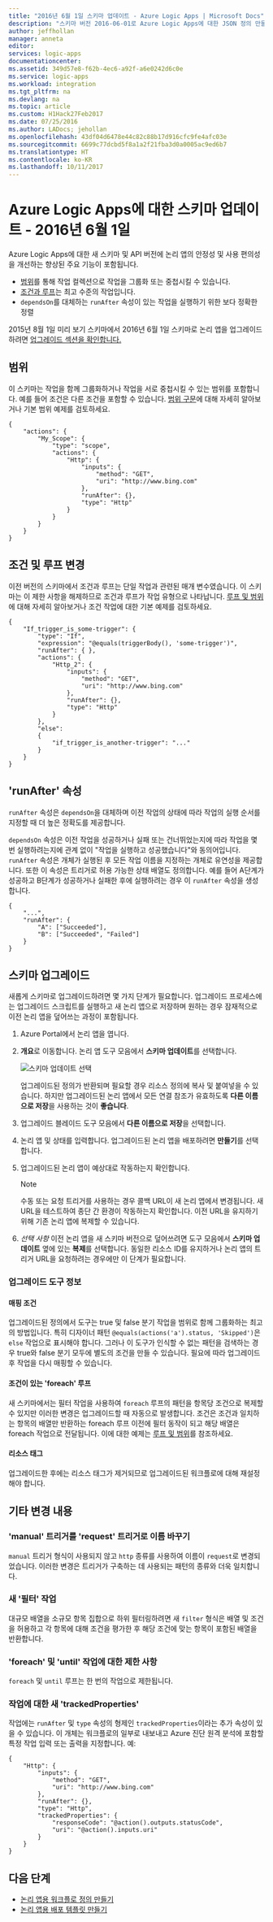 ```yaml
---
title: "2016년 6월 1일 스키마 업데이트 - Azure Logic Apps | Microsoft Docs"
description: "스키마 버전 2016-06-01로 Azure Logic Apps에 대한 JSON 정의 만들기"
author: jeffhollan
manager: anneta
editor: 
services: logic-apps
documentationcenter: 
ms.assetid: 349d57e8-f62b-4ec6-a92f-a6e0242d6c0e
ms.service: logic-apps
ms.workload: integration
ms.tgt_pltfrm: na
ms.devlang: na
ms.topic: article
ms.custom: H1Hack27Feb2017
ms.date: 07/25/2016
ms.author: LADocs; jehollan
ms.openlocfilehash: 43df04d6478e44c82c88b17d916cfc9fe4afc03e
ms.sourcegitcommit: 6699c77dcbd5f8a1a2f21fba3d0a0005ac9ed6b7
ms.translationtype: HT
ms.contentlocale: ko-KR
ms.lasthandoff: 10/11/2017
---
```

# <a name="schema-updates-for-azure-logic-apps---june-1-2016"></a>Azure Logic Apps에 대한 스키마 업데이트 - 2016년 6월 1일

Azure Logic Apps에 대한 새 스키마 및 API 버전에 논리 앱의 안정성 및 사용 편의성을 개선하는 향상된 주요 기능이 포함됩니다.

* [범위](#scopes)를 통해 작업 컬렉션으로 작업을 그룹화 또는 중첩시킬 수 있습니다.
* [조건과 루프](#conditions-loops)는 최고 수준의 작업입니다.
* `dependsOn`를 대체하는 `runAfter` 속성이 있는 작업을 실행하기 위한 보다 정확한 정렬

2015년 8월 1일 미리 보기 스키마에서 2016년 6월 1일 스키마로 논리 앱을 업그레이드하려면 [업그레이드 섹션을 확인합니다.](##upgrade-your-schema)

<a name="scopes"></a>
## <a name="scopes"></a>범위

이 스키마는 작업을 함께 그룹화하거나 작업을 서로 중첩시킬 수 있는 범위를 포함합니다. 예를 들어 조건은 다른 조건을 포함할 수 있습니다. [범위 구문](../logic-apps/logic-apps-loops-and-scopes.md)에 대해 자세히 알아보거나 기본 범위 예제를 검토하세요.

```
{
    "actions": {
        "My_Scope": {
            "type": "scope",
            "actions": {                
                "Http": {
                    "inputs": {
                        "method": "GET",
                        "uri": "http://www.bing.com"
                    },
                    "runAfter": {},
                    "type": "Http"
                }
            }
        }
    }
}
```

<a name="conditions-loops"></a>
## <a name="conditions-and-loops-changes"></a>조건 및 루프 변경

이전 버전의 스키마에서 조건과 루프는 단일 작업과 관련된 매개 변수였습니다. 이 스키마는 이 제한 사항을 해제하므로 조건과 루프가 작업 유형으로 나타납니다. [루프 및 범위](../logic-apps/logic-apps-loops-and-scopes.md)에 대해 자세히 알아보거나 조건 작업에 대한 기본 예제를 검토하세요.

```
{
    "If_trigger_is_some-trigger": {
        "type": "If",
        "expression": "@equals(triggerBody(), 'some-trigger')",
        "runAfter": { },
        "actions": {
            "Http_2": {
                "inputs": {
                    "method": "GET",
                    "uri": "http://www.bing.com"
                },
                "runAfter": {},
                "type": "Http"
            }
        },
        "else": 
        {
            "if_trigger_is_another-trigger": "..."
        }      
    }
}
```

<a name="run-after"></a>
## <a name="runafter-property"></a>'runAfter' 속성

`runAfter` 속성은 `dependsOn`을 대체하며 이전 작업의 상태에 따라 작업의 실행 순서를 지정할 때 더 높은 정확도를 제공합니다.

`dependsOn` 속성은 이전 작업을 성공하거나 실패 또는 건너뛰었는지에 따라 작업을 몇 번 실행하려는지에 관계 없이 "작업을 실행하고 성공했습니다"와 동의어입니다. `runAfter` 속성은 개체가 실행된 후 모든 작업 이름을 지정하는 개체로 유연성을 제공합니다. 또한 이 속성은 트리거로 허용 가능한 상태 배열도 정의합니다. 예를 들어 A단계가 성공하고 B단계가 성공하거나 실패한 후에 실행하려는 경우 이 `runAfter` 속성을 생성합니다.

```
{
    "...",
    "runAfter": {
        "A": ["Succeeded"],
        "B": ["Succeeded", "Failed"]
    }
}
```

## <a name="upgrade-your-schema"></a>스키마 업그레이드

새롭게 스키마로 업그레이드하려면 몇 가지 단계가 필요합니다. 업그레이드 프로세스에는 업그레이드 스크립트를 실행하고 새 논리 앱으로 저장하며 원하는 경우 잠재적으로 이전 논리 앱을 덮어쓰는 과정이 포함됩니다.

1. Azure Portal에서 논리 앱을 엽니다.

2. **개요**로 이동합니다. 논리 앱 도구 모음에서 **스키마 업데이트**를 선택합니다.
   
    ![스키마 업데이트 선택][1]
   
    업그레이드된 정의가 반환되며 필요할 경우 리소스 정의에 복사 및 붙여넣을 수 있습니다. 
    하지만 업그레이드된 논리 앱에서 모든 연결 참조가 유효하도록 **다른 이름으로 저장**을 사용하는 것이 **좋습니다**.

3. 업그레이드 블레이드 도구 모음에서 **다른 이름으로 저장**을 선택합니다.

4. 논리 앱 및 상태를 입력합니다. 업그레이드된 논리 앱을 배포하려면 **만들기**를 선택합니다.

5. 업그레이드된 논리 앱이 예상대로 작동하는지 확인합니다.
   
   > [!NOTE]
   > 수동 또는 요청 트리거를 사용하는 경우 콜백 URL이 새 논리 앱에서 변경됩니다. 새 URL을 테스트하여 종단 간 환경이 작동하는지 확인합니다. 이전 URL을 유지하기 위해 기존 논리 앱에 복제할 수 있습니다.

6. *선택 사항* 이전 논리 앱을 새 스키마 버전으로 덮어쓰려면 도구 모음에서 **스키마 업데이트** 옆에 있는 **복제**를 선택합니다. 동일한 리소스 ID를 유지하거나 논리 앱의 트리거 URL을 요청하려는 경우에만 이 단계가 필요합니다.

### <a name="upgrade-tool-notes"></a>업그레이드 도구 정보

#### <a name="mapping-conditions"></a>매핑 조건

업그레이드된 정의에서 도구는 true 및 false 분기 작업을 범위로 함께 그룹화하는 최고의 방법입니다. 특히 디자이너 패턴 `@equals(actions('a').status, 'Skipped')`은 `else` 작업으로 표시해야 합니다. 그러나 이 도구가 인식할 수 없는 패턴을 검색하는 경우 true와 false 분기 모두에 별도의 조건을 만들 수 있습니다. 필요에 따라 업그레이드 후 작업을 다시 매핑할 수 있습니다.

#### <a name="foreach-loop-with-condition"></a>조건이 있는 'foreach' 루프

새 스키마에서는 필터 작업을 사용하여 `foreach` 루프의 패턴을 항목당 조건으로 복제할 수 있지만 이러한 변경은 업그레이드할 때 자동으로 발생합니다. 조건은 조건과 일치하는 항목의 배열만 반환하는 foreach 루프 이전에 필터 동작이 되고 해당 배열은 foreach 작업으로 전달됩니다. 이에 대한 예제는 [루프 및 범위](../logic-apps/logic-apps-loops-and-scopes.md)를 참조하세요.

#### <a name="resource-tags"></a>리소스 태그

업그레이드한 후에는 리소스 태그가 제거되므로 업그레이드된 워크플로에 대해 재설정해야 합니다.

## <a name="other-changes"></a>기타 변경 내용

### <a name="renamed-manual-trigger-to-request-trigger"></a>'manual' 트리거를 'request' 트리거로 이름 바꾸기

`manual` 트리거 형식이 사용되지 않고 `http` 종류를 사용하여 이름이 `request`로 변경되었습니다. 이러한 변경은 트리거가 구축하는 데 사용되는 패턴의 종류와 더욱 일치합니다.

### <a name="new-filter-action"></a>새 '필터' 작업

대규모 배열을 소규모 항목 집합으로 하위 필터링하려면 새 `filter` 형식은 배열 및 조건을 허용하고 각 항목에 대해 조건을 평가한 후 해당 조건에 맞는 항목이 포함된 배열을 반환합니다.

### <a name="restrictions-for-foreach-and-until-actions"></a>'foreach' 및 'until' 작업에 대한 제한 사항

`foreach` 및 `until` 루프는 한 번의 작업으로 제한됩니다.

### <a name="new-trackedproperties-for-actions"></a>작업에 대한 새 'trackedProperties'

작업에는 `runAfter` 및 `type` 속성의 형제인 `trackedProperties`이라는 추가 속성이 있을 수 있습니다. 이 개체는 워크플로의 일부로 내보내고 Azure 진단 원격 분석에 포함할 특정 작업 입력 또는 출력을 지정합니다. 예:

```
{                
    "Http": {
        "inputs": {
            "method": "GET",
            "uri": "http://www.bing.com"
        },
        "runAfter": {},
        "type": "Http",
        "trackedProperties": {
            "responseCode": "@action().outputs.statusCode",
            "uri": "@action().inputs.uri"
        }
    }
}
```

## <a name="next-steps"></a>다음 단계
* [논리 앱용 워크플로 정의 만들기](../logic-apps/logic-apps-author-definitions.md)
* [논리 앱용 배포 템플릿 만들기](../logic-apps/logic-apps-create-deploy-template.md)

<!-- Image references -->
[1]: ./media/logic-apps-schema-2016-04-01/upgradeButton.png
